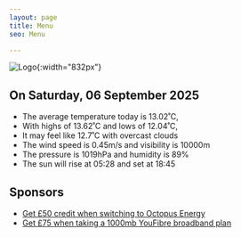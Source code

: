 ```yaml
---
layout: page
title: Menu
seo: Menu

---
```


![Logo](/images/logo.jpg){:width="832px"}

<!-- weather_marker starts -->
## On Saturday, 06 September 2025

- The average temperature today is 13.02˚C,
- With highs of 13.62˚C and lows of 12.04˚C,
- It may feel like 12.7˚C with overcast clouds
- The wind speed is 0.45m/s and visibility is 10000m
- The pressure is 1019hPa and humidity is 89%
- The sun will rise at 05:28 and set at 18:45

<!-- weather_marker ends -->

## Sponsors

- [Get £50 credit when switching to Octopus Energy](https://bit.ly/3oD1nnS)
- [Get £75 when taking a 1000mb YouFibre broadband plan](https://aklam.io/91zWhU?)
